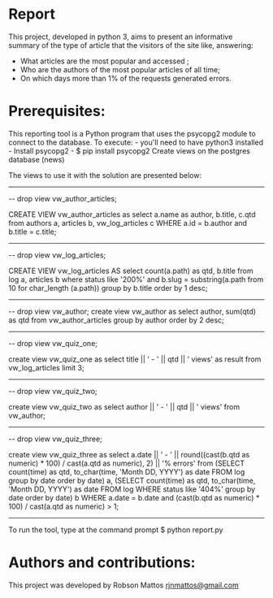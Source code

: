 # Report

This project, developed in python 3, aims to present an informative summary of the type of article that the visitors of the site like, answering:
- What articles are the most popular and accessed ;
- Who are the authors of the most popular articles of all time;
- On which days more than 1% of the requests generated errors.

# Prerequisites:
This reporting tool is a Python program that uses the psycopg2 module to connect to the database.
To execute:
    - you'll need to have python3 installed
    - Install psycopg2
        - $ pip install psycopg2
    Create views on the postgres database (news)

The views to use it with the solution are presented below:

------------------------------------------------------------------------------

-- drop view vw_author_articles;

CREATE VIEW vw_author_articles as
select a.name as author, b.title, c.qtd
from 
  authors  a,
  articles b,
  vw_log_articles c
WHERE
  a.id = b.author
  and b.title = c.title;

------------------------------------------------------------------------------

-- drop view vw_log_articles;

CREATE VIEW vw_log_articles
AS
  select count(a.path) as qtd, b.title
  from
    log a,
    articles b
  where 
  status like '200%'
    and b.slug = substring(a.path from 10 for char_length (a.path))
  group by b.title
  order by 1 desc;

----------------------------------------------------------------------------

-- drop view vw_author;
create view vw_author
as
    select author, sum(qtd) as qtd
    from
        vw_author_articles
    group by author
    order by 2 desc;

----------------------------------------------------------------------------

-- drop view vw_quiz_one;

create view vw_quiz_one
as
    select title || ' - ' || qtd || ' views' as result
    from
        vw_log_articles
limit 3;

----------------------------------------------------------------------------

-- drop view vw_quiz_two;

create view vw_quiz_two
as
  select author || ' - ' || qtd || ' views'
  from
    vw_author;

----------------------------------------------------------------------------

-- drop view vw_quiz_three;

create view vw_quiz_three as
select
  a.date || ' - ' || 
  round((cast(b.qtd as numeric) * 100) / cast(a.qtd as numeric), 2) || '% errors'
from
  (SELECT count(time) as qtd, to_char(time, 'Month DD, YYYY') as date
  FROM
    log
  group by date
  order by date) a,
  (SELECT count(time) as qtd, to_char(time, 'Month DD, YYYY') as date
  FROM
    log
  WHERE
      status like '404%'
  group by date
  order by date) b
WHERE
  a.date = b.date 
  and (cast(b.qtd as numeric) * 100) / cast(a.qtd as numeric) > 1;

--------------------------------------------------------------------


To run the tool, type at the command prompt
$ python report.py

# Authors and contributions:
This project was developed by Robson Mattos rjnmattos@gmail.com